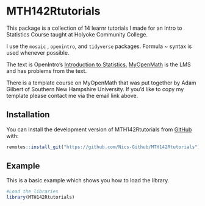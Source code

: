 
<!-- README.md is generated from README.Rmd. Please edit that file -->

# MTH142Rtutorials

This package is a collection of 14 learnr tutorials I made for an Intro
to Statistics Course taught at Holyoke Community College.

I use the `mosaic` , `openintro`, and `tidyverse` packages. Formula \~
syntax is used whenever possible.

The text is OpenIntro’s [<u>Introduction to
Statistics</u>.](https://www.openintro.org/book/os/)
[MyOpenMath](https://www.myopenmath.com/) is the LMS and has problems
from the text.

There is a template course on MyOpenMath that was put together by Adam
Gilbert of Southern New Hampshire University. If you’d like to copy my
template please contact me via the email link above.

## Installation

You can install the development version of MTH142Rtutorials from
[GitHub](https://github.com/) with:

``` r
remotes::install_git("https://github.com/Nics-Github/MTH142Rtutorials")
```

## Example

This is a basic example which shows you how to load the library.

``` r
#Load the libraries
library(MTH142Rtutorials)
```
